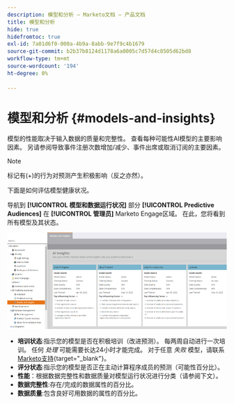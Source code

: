 ```yaml
---
description: 模型和分析 — Marketo文档 — 产品文档
title: 模型和分析
hide: true
hidefromtoc: true
exl-id: 7a01d6f0-000a-4b9a-8abb-9e7f9c4b1679
source-git-commit: b2b37b8124d1178a6a0005c7d57d4c8505d62bd8
workflow-type: tm+mt
source-wordcount: '194'
ht-degree: 0%

---
```


# 模型和分析 {#models-and-insights}

模型的性能取决于输入数据的质量和完整性。 查看每种可能性AI模型的主要影响因素。 另请参阅导致事件注册次数增加/减少、事件出席或取消订阅的主要因素。

>[!NOTE]
>
>标记有(+)的行为对预测产生积极影响（反之亦然）。

下面是如何评估模型健康状况。

导航到 **[!UICONTROL 模型和数据运行状况]** 部分 **[!UICONTROL Predictive Audiences]** 在 **[!UICONTROL 管理员]** Marketo Engage区域。 在此，您将看到所有模型及其状态。

![图像1](assets/models-and-insights-1.png)

* **培训状态**:指示您的模型是否在积极培训（改进预测）。 每两周自动进行一次培训。 任何 _处理_ 可能需要长达24小时才能完成。 对于任意 _失败_ 模型，请联系 [Marketo支持](https://nation.marketo.com/t5/Support/ct-p/Support){target=&quot;_blank&quot;}。
* **评分状态**:指示您的模型是否正在主动计算程序成员的预测（可能性百分比）。
* **性能**：根据数据完整性和数据质量对模型运行状况进行分类（请参阅下文）。
* **数据完整性**:存在/完成的数据属性的百分比。
* **数据质量**:包含良好可用数据的属性的百分比。
